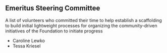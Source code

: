 ## Emeritus Steering Committee

A list of volunteers who committed their time to help establish a scaffolding to build initial lightweight processes for organizing the community-driven initiatives of the Foundation to initiate progress

- Caroline Lewko
- Tessa Kriesel
